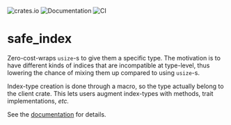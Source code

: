 ![crates.io](https://img.shields.io/crates/v/safe_index.svg)
![Documentation](https://docs.rs/safe_index/badge.svg)
![CI](https://github.com/AdrienChampion/safe_index/workflows/CI/badge.svg)

# safe_index

Zero-cost-wraps `usize`-s to give them a specific type. The motivation is to have different kinds of
indices that are incompatible at type-level, thus lowering the chance of mixing them up compared to
using `usize`-s.

Index-type creation is done through a macro, so the type actually belong to the client crate. This lets users augment index-types with methods, trait implementations, *etc.*

See the [documentation] for details.

[documentation]: https://docs.rs/safe_index (safe_index's documentation)
